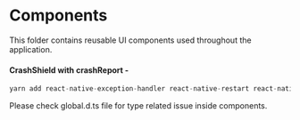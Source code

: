 # Components

This folder contains reusable UI components used throughout the application.


#### CrashShield with crashReport -
```javascript
yarn add react-native-exception-handler react-native-restart react-native-network-logger
```

Please check global.d.ts file for type related issue inside components.

